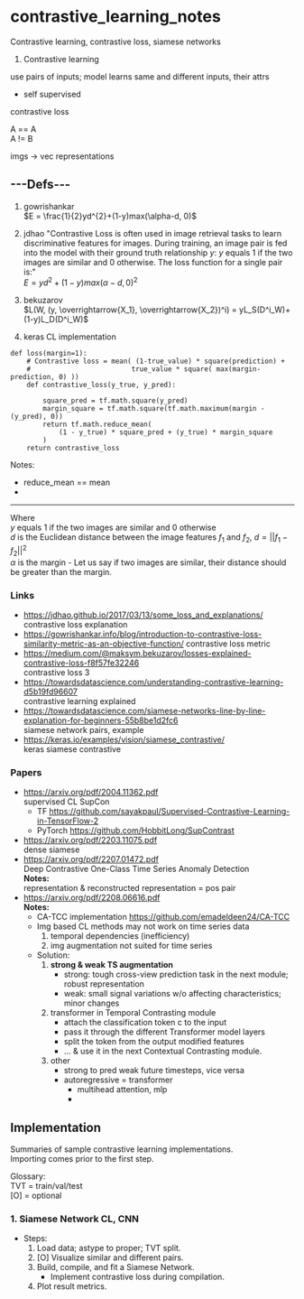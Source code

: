 # contrastive_learning_notes
Contrastive learning, contrastive loss, siamese networks

1. Contrastive learning

use pairs of inputs; model learns same and different inputs, their attrs
* self supervised

contrastive loss

A == A  
A != B 

imgs -> vec representations

## ---Defs---
1. gowrishankar  
$E = \frac{1}{2}yd^{2}+(1-y)max(\alpha-d, 0)$

2. jdhao
"Contrastive Loss is often used in image retrieval tasks to learn discriminative features for images. During training, an image pair is fed into the model with their ground truth relationship $y$: $y$ equals 1 if the two images are similar and 0 otherwise. The loss function for a single pair is:"  
$E = yd^{2}+(1-y)max(\alpha-d, 0)^{2}$

3. bekuzarov  
$L(W, (y, \overrightarrow{X_1}, \overrightarrow{X_2})^i) = yL_S(D^i_W)+(1-y)L_D(D^i_W)$

4. keras CL implementation
```
def loss(margin=1):
    # Contrastive loss = mean( (1-true_value) * square(prediction) +
    #                         true_value * square( max(margin-prediction, 0) ))
    def contrastive_loss(y_true, y_pred):

        square_pred = tf.math.square(y_pred)
        margin_square = tf.math.square(tf.math.maximum(margin - (y_pred), 0))
        return tf.math.reduce_mean(
            (1 - y_true) * square_pred + (y_true) * margin_square
        )
    return contrastive_loss
```
Notes:
* reduce_mean == mean
*   

---
Where  
$y$ equals 1 if the two images are similar and 0 otherwise  
$d$ is the Euclidean distance between the image features $f_1$ and $f_2$, $d = ||f_1 - f_2||^{2}$  
$\alpha$ is the margin - Let us say if two images are similar, their distance should be greater than the margin. 


### Links
* https://jdhao.github.io/2017/03/13/some_loss_and_explanations/
contrastive loss explanation
* https://gowrishankar.info/blog/introduction-to-contrastive-loss-similarity-metric-as-an-objective-function/
contrastive loss metric
* https://medium.com/@maksym.bekuzarov/losses-explained-contrastive-loss-f8f57fe32246  
contrastive loss 3
* https://towardsdatascience.com/understanding-contrastive-learning-d5b19fd96607  
contrastive learning explained
* https://towardsdatascience.com/siamese-networks-line-by-line-explanation-for-beginners-55b8be1d2fc6  
siamese network pairs, example
* https://keras.io/examples/vision/siamese_contrastive/  
keras siamese contrastive 

### Papers
* https://arxiv.org/pdf/2004.11362.pdf  
supervised CL SupCon  
    * TF https://github.com/sayakpaul/Supervised-Contrastive-Learning-in-TensorFlow-2 
    * PyTorch https://github.com/HobbitLong/SupContrast
* https://arxiv.org/pdf/2203.11075.pdf  
dense siamese
* https://arxiv.org/pdf/2207.01472.pdf  
Deep Contrastive One-Class Time Series Anomaly Detection  
**Notes:**   
representation & reconstructed representation = pos pair
* https://arxiv.org/pdf/2208.06616.pdf  
**Notes:**  
  - CA-TCC implementation https://github.com/emadeldeen24/CA-TCC
  - Img based CL methods may not work on time series data
    1. temporal dependencies (inefficiency)
    2. img augmentation not suited for time series
  - Solution: 
    1. **strong & weak TS augmentation**
        * strong: tough cross-view prediction task in the next module; robust representation
        * weak: small signal variations w/o affecting characteristics; minor changes
    2. transformer in Temporal Contrasting module
        * attach the classification token c to the input
        * pass it through the different Transformer model layers
        * split the token from the output modified features
        * ... & use it in the next Contextual Contrasting module. 
    3. other
        * strong to pred weak future timesteps, vice versa
        * autoregressive = transformer
            * multihead attention, mlp
            * 

## Implementation  
Summaries of sample contrastive learning implementations.  
Importing comes prior to the first step.  

Glossary:  
TVT = train/val/test  
[O] = optional
### 1. Siamese Network CL, CNN
- Steps:
  1. Load data; astype to proper; TVT split.
  2. [O] Visualize similar and different pairs.
  3. Build, compile, and fit a Siamese Network.
      * Implement contrastive loss during compilation.
  5. Plot result metrics.
